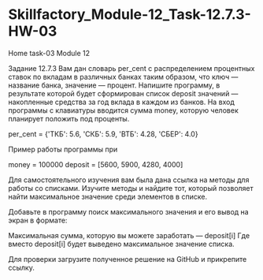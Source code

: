 # Skillfactory_Module-12_Task-12.7.3-HW-03
Home task-03 Module 12

Задание 12.7.3
Вам дан словарь per_cent с распределением процентных ставок по вкладам в различных 
банках таким образом, что ключ — название банка, значение — процент. 
Напишите программу, в результате которой будет сформирован список deposit значений — накопленные 
средства за год вклада в каждом из банков. На вход программы с клавиатуры вводится сумма money, 
которую человек планирует положить под проценты.

per_cent = {'ТКБ': 5.6, 'СКБ': 5.9, 'ВТБ': 4.28, 'СБЕР': 4.0}

Пример работы программы при

money = 100000
deposit = [5600, 5900, 4280, 4000] 

Для самостоятельного изучения вам была дана ссылка на методы для работы со списками. 
Изучите методы и найдите тот, который позволяет найти максимальное значение среди элементов в списке.

Добавьте в программу поиск максимального значения и его вывод на экран в формате:

Максимальная сумма, которую вы можете заработать — deposit[i]
Где вместо deposit[i] будет выведено максимальное значение списка.

Для проверки загрузите полученное решение на GitHub и прикрепите ссылку.



